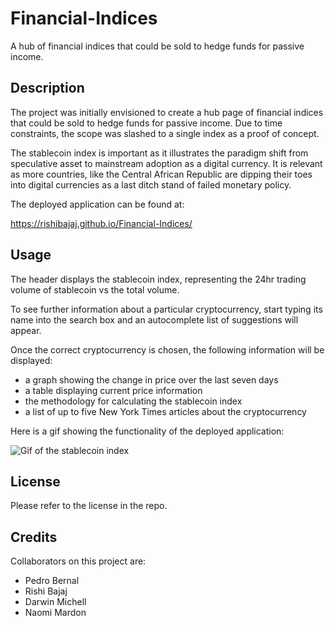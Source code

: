 # Financial-Indices
A hub of financial indices that could be sold to hedge funds for passive income.

## Description

The project was initially envisioned to create a hub page of financial indices that could be sold to hedge funds for passive income. Due to time constraints, the scope was slashed to a single index as a proof of concept.

The stablecoin index is important as it illustrates the paradigm shift from speculative asset to mainstream adoption as a digital currency. It is relevant as more countries, like the Central African Republic are dipping their toes into digital currencies as a last ditch stand of failed monetary policy.

The deployed application can be found at:

https://rishibajaj.github.io/Financial-Indices/

## Usage

The header displays the stablecoin index, representing the 24hr trading volume of stablecoin vs the total volume.

To see further information about a particular cryptocurrency, start typing its name into the search box and an autocomplete list of suggestions will appear.

Once the correct cryptocurrency is chosen, the following information will be displayed:
- a graph showing the change in price over the last seven days
- a table displaying current price information
- the methodology for calculating the stablecoin index
- a list of up to five New York Times articles about the cryptocurrency

Here is a gif showing the functionality of the deployed application:

![Gif of the stablecoin index](assets/images/indexOne.gif)

## License 

Please refer to the license in the repo.

## Credits

Collaborators on this project are:
- Pedro Bernal
- Rishi Bajaj
- Darwin Michell
- Naomi Mardon
